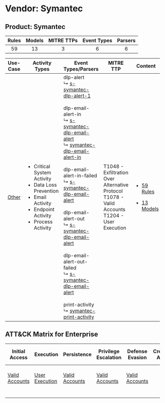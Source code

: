 Vendor: Symantec
================
Product: Symantec
-----------------
| Rules | Models | MITRE TTPs | Event Types | Parsers |
|:-----:|:------:|:----------:|:-----------:|:-------:|
|  59   |   13   |     3      |      6      |    6    |

|                Use-Case                | Activity Types                                                                                                                                    | Event Types/Parsers                                                                                                                                                                                                                                                                                                                                                                                                                                                                                                                                                                                                                                                                                                                                                                           | MITRE TTP                                                                                              | Content                                                                                              |
|:--------------------------------------:| ------------------------------------------------------------------------------------------------------------------------------------------------- | --------------------------------------------------------------------------------------------------------------------------------------------------------------------------------------------------------------------------------------------------------------------------------------------------------------------------------------------------------------------------------------------------------------------------------------------------------------------------------------------------------------------------------------------------------------------------------------------------------------------------------------------------------------------------------------------------------------------------------------------------------------------------------------------- | ------------------------------------------------------------------------------------------------------ | ---------------------------------------------------------------------------------------------------- |
| [Other](../../../UseCases/uc_other.md) | <ul><li>Critical System Activity</li><li>Data Loss Prevention</li><li>Email Activity</li><li>Endpoint Activity</li><li>Process Activity</li></ul> |  dlp-alert<br> ↳ [s-symantec-dlp-alert-1](Parsers/parserContent_s-symantec-dlp-alert-1.md)<br><br> dlp-email-alert-in<br> ↳ [s-symantec-dlp-email-alert](Parsers/parserContent_s-symantec-dlp-email-alert.md)<br> ↳ [symantec-dlp-email-alert-in](Parsers/parserContent_symantec-dlp-email-alert-in.md)<br><br> dlp-email-alert-in-failed<br> ↳ [s-symantec-dlp-email-alert](Parsers/parserContent_s-symantec-dlp-email-alert.md)<br><br> dlp-email-alert-out<br> ↳ [s-symantec-dlp-email-alert](Parsers/parserContent_s-symantec-dlp-email-alert.md)<br><br> dlp-email-alert-out-failed<br> ↳ [s-symantec-dlp-email-alert](Parsers/parserContent_s-symantec-dlp-email-alert.md)<br><br> print-activity<br> ↳ [symantec-print-activity](Parsers/parserContent_symantec-print-activity.md)<br> | T1048 - Exfiltration Over Alternative Protocol<br>T1078 - Valid Accounts<br>T1204 - User Execution<br> | [<ul><li>59 Rules</li></ul><ul><li>13 Models</li></ul>](Rules_Models/r_m_symantec_symantec_Other.md) |

ATT&CK Matrix for Enterprise
----------------------------
| Initial Access                                                      | Execution                                                           | Persistence                                                         | Privilege Escalation                                                | Defense Evasion                                                     | Credential Access | Discovery | Lateral Movement | Collection | Command and Control | Exfiltration                                                                                | Impact |
| ------------------------------------------------------------------- | ------------------------------------------------------------------- | ------------------------------------------------------------------- | ------------------------------------------------------------------- | ------------------------------------------------------------------- | ----------------- | --------- | ---------------- | ---------- | ------------------- | ------------------------------------------------------------------------------------------- | ------ |
| [Valid Accounts](https://attack.mitre.org/techniques/T1078)<br><br> | [User Execution](https://attack.mitre.org/techniques/T1204)<br><br> | [Valid Accounts](https://attack.mitre.org/techniques/T1078)<br><br> | [Valid Accounts](https://attack.mitre.org/techniques/T1078)<br><br> | [Valid Accounts](https://attack.mitre.org/techniques/T1078)<br><br> |                   |           |                  |            |                     | [Exfiltration Over Alternative Protocol](https://attack.mitre.org/techniques/T1048)<br><br> |        |